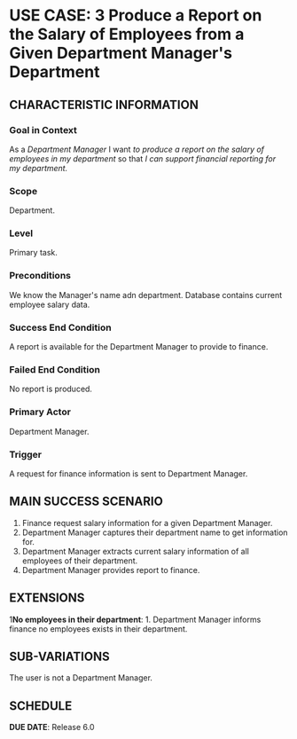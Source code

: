 # USE CASE: 3 Produce a Report on the Salary of Employees from a Given Department Manager's Department 

## CHARACTERISTIC INFORMATION

### Goal in Context

As a *Department Manager* I want *to produce a report on the salary of employees  in my department* so that *I can support financial reporting for my department.*

### Scope

Department.

### Level

Primary task.

### Preconditions

We know the Manager's name adn department.  Database contains current employee salary data.

### Success End Condition

A report is available for the Department Manager to provide to finance.

### Failed End Condition

No report is produced.

### Primary Actor

Department Manager.

### Trigger

A request for finance information is sent to Department Manager.

## MAIN SUCCESS SCENARIO

1. Finance request salary information for a given Department Manager.
2. Department Manager captures their department name to get information for.
3. Department Manager extracts current salary information of all employees of their department.
4. Department Manager provides report to finance.

## EXTENSIONS

1**No employees in their department**:
    1. Department Manager informs finance no employees exists in their department.

## SUB-VARIATIONS

The user is not a Department Manager.

## SCHEDULE

**DUE DATE**: Release 6.0